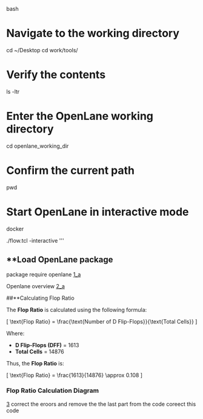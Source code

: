 bash
# Navigate to the working directory
cd ~/Desktop
cd work/tools/

# Verify the contents
ls -ltr

# Enter the OpenLane working directory
cd openlane_working_dir

# Confirm the current path
pwd

# Start OpenLane in interactive mode
docker


./flow.tcl -interactive
'''
## **Load OpenLane package
package require openlane
[1_a](https://github.com/user-attachments/assets/9e185832-6e3e-4f39-95fc-67d28901db7e)

Openlane overview
[2_a](https://github.com/user-attachments/assets/d24e8717-2493-4353-8780-e78056538bd0)

##**Calculating Flop Ratio

The **Flop Ratio** is calculated using the following formula:

\[
\text{Flop Ratio} = \frac{\text{Number of D Flip-Flops}}{\text{Total Cells}}
\]

Where:  
- **D Flip-Flops (DFF)** = 1613  
- **Total Cells** = 14876  

Thus, the **Flop Ratio** is:

\[
\text{Flop Ratio} = \frac{1613}{14876} \approx 0.108
\]

### **Flop Ratio Calculation Diagram**
[3](https://github.com/user-attachments/assets/2579b133-df62-4c7f-bf49-1a492e7226af) correct the eroors and remove the the last part from the code coreect this code
